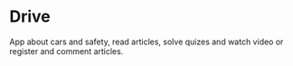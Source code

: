 # Drive

App about cars and safety, read articles, solve quizes and watch video or register and comment articles.
